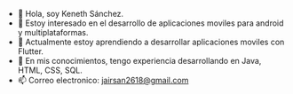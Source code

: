 - 👋 Hola, soy Keneth Sánchez.
- 👀 Estoy interesado en el desarrollo de aplicaciones moviles para android y multiplataformas.
- 🌱 Actualmente estoy aprendiendo a desarrollar aplicaciones moviles con Flutter.
- 💞️ En mis conocimientos, tengo experiencia desarrollando en Java, HTML, CSS, SQL.
- 📫 Correo electronico: jairsan2618@gmail.com

<!---
jairSanchez18/jairSanchez18 is a ✨ special ✨ repository because its `README.md` (this file) appears on your GitHub profile.
You can click the Preview link to take a look at your changes.
--->
